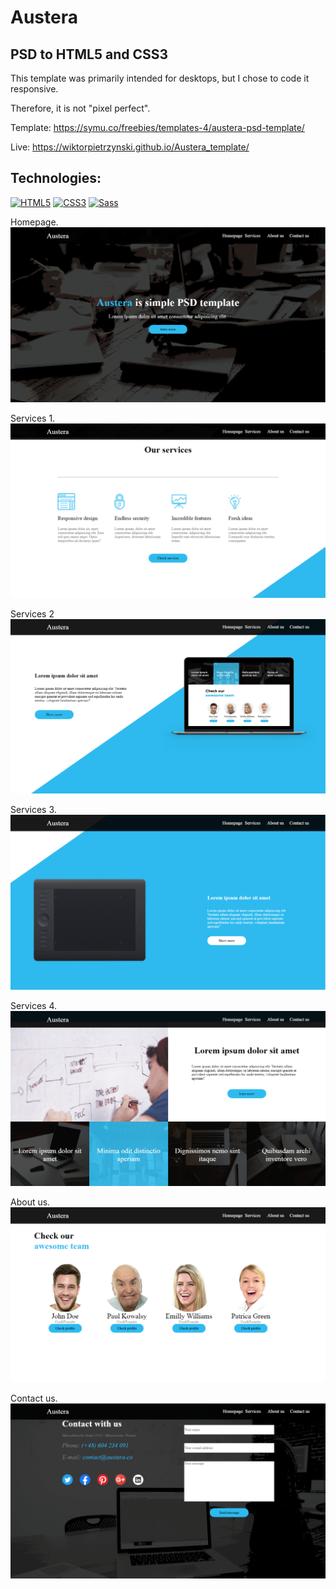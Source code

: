 # Austera
## PSD to HTML5 and CSS3
This template was primarily intended for desktops, but I chose to code it responsive.

Therefore, it is not "pixel perfect".

Template: https://symu.co/freebies/templates-4/austera-psd-template/  

Live: https://wiktorpietrzynski.github.io/Austera_template/




## Technologies:

[![HTML5](https://img.shields.io/badge/-HTML5-E34F26?style=flat-square&logo=html5&logoColor=white)]()
[![CSS3](https://img.shields.io/badge/-CSS3-1572B6?style=flat-square&logo=css3)]()
[![Sass](https://img.shields.io/badge/-Sass-pink?style=flat-square&logo=Sass)]()

Homepage.
![homepage](/screenshots/homepage.png "homepage")

Services 1.
![services_1](/screenshots/services_1.png "services 1")

Services 2
![services_2](/screenshots/services_2.png "services 2")

Services 3.
![services_3](/screenshots/services_3.png "services 3")

Services 4.
![services_4](/screenshots/services_4.png "services 4")

About us.
![about_us](/screenshots/about_us.png "about us")

Contact us.
![contact_us](/screenshots/contact_us.png "contact us")
